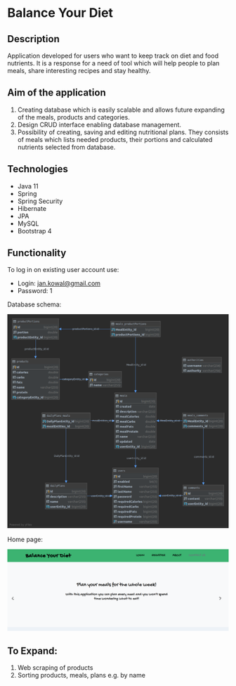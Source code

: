 # Balance Your Diet


## Description
Application developed for users who want to keep track on diet and food nutrients. It is a response for a need of tool which will help people to plan meals, share interesting recipes and stay healthy.

## Aim of the application
1. Creating database which is easily scalable and allows future expanding of the meals, products and categories.
2. Design CRUD interface enabling database management.
3. Possibility of creating, saving and editing nutritional plans. They consists of meals which lists needed products, their portions and calculated nutrients selected from database.

## Technologies

- Java 11
- Spring
- Spring Security
- Hibernate
- JPA
- MySQL
- Bootstrap 4

## Functionality

To log in on existing user account use:
- Login: jan.kowal@gmail.com
- Password: 1

Database schema:

![alt text](https://github.com/AndrOwcz/Balance-your-diet/blob/master/zScreenshots/balanceYourDietDB.png "db schema")

Home page:

![alt text](https://github.com/AndrOwcz/Balance-your-diet/blob/master/zScreenshots/homepage.png "home page")


## To Expand:
1. Web scraping of products
2. Sorting products, meals, plans e.g. by name





